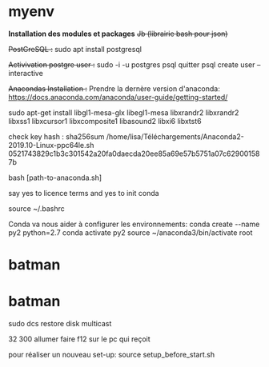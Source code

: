 # myenv
**Installation des modules et packages**
~~Jb (librairie bash pour json)~~

~~PostGreSQL :~~
sudo apt install postgresql

~~Activivation postgre user :~~
sudo -i -u postgres
psql
quitter psql
create user –interactive

~~Anacondas Installation :~~
Prendre la dernère version d'anaconda:
<https://docs.anaconda.com/anaconda/user-guide/getting-started/>

sudo apt-get install libgl1-mesa-glx libegl1-mesa libxrandr2 libxrandr2 libxss1 libxcursor1 libxcomposite1 libasound2 libxi6 libxtst6

check key hash :
sha256sum /home/lisa/Téléchargements/Anaconda2-2019.10-Linux-ppc64le.sh
0521743829c1b3c301542a20fa0daecda20ee85a69e57b5751a07c629001587b

bash [path-to-anaconda.sh]

say yes to licence terms and yes to init conda

source ~/.bashrc

Conda va nous aider à configurer les environnements:
conda create --name py2 python=2.7
conda activate py2
source ~/anaconda3/bin/activate root
# batman
# batman


sudo dcs
restore disk
multicast




32
300
allumer faire f12 sur le pc qui reçoit

pour réaliser un nouveau set-up:
source setup_before_start.sh